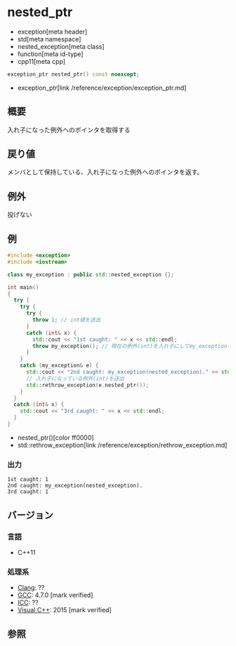 # nested_ptr
* exception[meta header]
* std[meta namespace]
* nested_exception[meta class]
* function[meta id-type]
* cpp11[meta cpp]

```cpp
exception_ptr nested_ptr() const noexcept;
```
* exception_ptr[link /reference/exception/exception_ptr.md]

## 概要
入れ子になった例外へのポインタを取得する


## 戻り値
メンバとして保持している、入れ子になった例外へのポインタを返す。


## 例外
投げない


## 例
```cpp example
#include <exception>
#include <iostream>

class my_exception : public std::nested_exception {};

int main()
{
  try {
    try {
      try {
        throw 1; // int値を送出
      }
      catch (int& x) {
        std::cout << "1st caught: " << x << std::endl;
        throw my_exception(); // 現在の例外(int)を入れ子にしてmy_exceptionを送出
      }
    }
    catch (my_exception& e) {
      std::cout << "2nd caught: my_exception(nested_exception)." << std::endl;
      // 入れ子になっている例外(int)を送出
      std::rethrow_exception(e.nested_ptr());
    }
  }
  catch (int& x) {
    std::cout << "3rd caught: " << x << std::endl;
  }
}
```
* nested_ptr()[color ff0000]
* std::rethrow_exception[link /reference/exception/rethrow_exception.md]

### 出力
```
1st caught: 1
2nd caught: my_exception(nested_exception).
3rd caught: 1
```

## バージョン
### 言語
- C++11

### 処理系
- [Clang](/implementation.md#clang): ??
- [GCC](/implementation.md#gcc): 4.7.0 [mark verified]
- [ICC](/implementation.md#icc): ??
- [Visual C++](/implementation.md#visual_cpp): 2015 [mark verified]


## 参照


